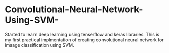 # Convolutional-Neural-Network-Using-SVM-

Started to learn deep learning using tenserflow and keras libraries. This is my first practical implmentation of creating convolutional neural network  for imaage classification using SVM.
